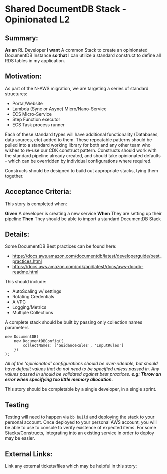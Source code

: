 
# Shared DocumentDB Stack  - Opinionated L2
## Summary:
**As an** RL Developer **I want** A common Stack to create an opinionated DocumentDB Instance **so that** I can utilize a standard construct to define all RDS tables in my application.

## Motivation:
As part of the N-AWS migration, we are targeting a series of standard structures:

- Portal/Website
- Lambda (Sync or Async) Micro/Nano-Service
- ECS Micro-Service
- Step Function executor
- ECS Task process runner

Each of these standard types will have additional functionality (Databases, data sources, etc) added to them. These repeatable patterns should be pulled into a standard working library for both   and any other team who wishes to re-use our CDK construct pattern. Constructs should work with the standard pipeline already created, and should take opinionated defaults - which can be overridden by individual configurations where required.

Constructs should be designed to build out appropriate stacks, tying them together.

## Acceptance Criteria:
This story is completed when:

**Given** A developer is creating a new service
**When** They are setting up their pipeline
**Then** They should be able to import a standard DocumentDB Stack

## Details:

Some DocumentDB Best practices can be found here:
* https://docs.aws.amazon.com/documentdb/latest/developerguide/best_practices.html
* https://docs.aws.amazon.com/cdk/api/latest/docs/aws-docdb-readme.html

This should include:

* AutoScaling w/ settings
* Rotating Credentials
* A VPC
* Logging/Metrics
* Multiple Collections

A complete stack should be built by passing only collection names parameters

```
new DocumentDB(
    new DocumentDBConfig({
        collectNames: ['GuidanceRules', 'InputRules']
    })
);
```

*All of the 'opinionated' configurations should be over-rideable, but should have default values that do not need to be specified unless passed in. Any values passed in should be validated against best practices. **e.g: Throw an error when specifying too little memory allocation.***



This story should be completable by a single developer, in a single sprint.

## Testing
Testing will need to happen via `bb build` and deploying the stack to your personal account. Once deployed to your personal AWS account, you will be able to use to console to verify existence of expected items. For some Stacks/Constructs, integrating into an existing service in order to deploy may be easier.

## External Links:
Link any external tickets/files which may be helpful in this story:
